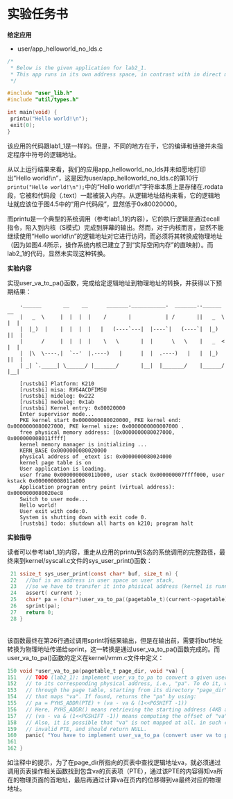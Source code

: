 # 实验任务书

**给定应用**

* user/app\_helloworld\_no\_lds.c

```c
/*
 * Below is the given application for lab2_1.
 * This app runs in its own address space, in contrast with in direct mapping.
 */

#include "user_lib.h"
#include "util/types.h"

int main(void) {
 printu("Hello world!\n");
 exit(0);
}

```

该应用的代码跟lab1\_1是一样的。但是，不同的地方在于，它的编译和链接并未指定程序中符号的逻辑地址。

从以上运行结果来看，我们的应用app\_helloworld\_no\_lds并未如愿地打印出“Hello world!\n”，这是因为user/app\_helloworld\_no\_lds.c的第10行`printu("Hello world!\n");`中的“Hello world!\n”字符串本质上是存储在.rodata段，它被和代码段（.text）一起被装入内存。从逻辑地址结构来看，它的逻辑地址就应该位于图4.5中的“用户代码段”，显然低于0x80020000。

而printu是一个典型的系统调用（参考lab1\_1的内容），它的执行逻辑是通过ecall指令，陷入到内核（S模式）完成到屏幕的输出。然而，对于内核而言，显然不能继续使用“Hello world!\n”的逻辑地址对它进行访问，而必须将其转换成物理地址（因为如图4.4所示，操作系统内核已建立了到“实际空闲内存”的直映射）。而lab2\_1的代码，显然未实现这种转换。

**实验内容**

实现user\_va\_to\_pa()函数，完成给定逻辑地址到物理地址的转换，并获得以下预期结果：

```
    .______       __    __      _______.___________.  _______..______   __
    |   _  \     |  |  |  |    /       |           | /       ||   _  \ |  |
    |  |_)  |    |  |  |  |   |   (----`---|  |----`|   (----`|  |_)  ||  |
    |      /     |  |  |  |    \   \       |  |      \   \    |   _  < |  |
    |  |\  \----.|  `--'  |.----)   |      |  |  .----)   |   |  |_)  ||  |
    | _| `._____| \______/ |_______/       |__|  |_______/    |______/ |__|
    
    [rustsbi] Platform: K210
    [rustsbi] misa: RV64ACDFIMSU
    [rustsbi] mideleg: 0x222
    [rustsbi] medeleg: 0x1ab
    [rustsbi] Kernel entry: 0x80020000
    Enter supervisor mode...
    PKE kernel start 0x0000000080020000, PKE kernel end: 0x0000000080027000, PKE kernel size: 0x0000000000007000 .
    free physical memory address: [0x0000000080027000, 0x000000008011ffff] 
    kernel memory manager is initializing ...
    KERN_BASE 0x0000000080020000
    physical address of _etext is: 0x0000000080024000
    kernel page table is on 
    User application is loading.
    user frame 0x000000008011b000, user stack 0x000000007ffff000, user kstack 0x000000008011a000 
    Application program entry point (virtual address): 0x0000000080020ec8
    Switch to user mode...
    Hello world!
    User exit with code:0.
    System is shutting down with exit code 0.
    [rustsbi] todo: shutdown all harts on k210; program halt  
```

**实验指导**

读者可以参考lab1\_1的内容，重走从应用的printu到S态的系统调用的完整路径，最终来到kernel/syscall.c文件的sys\_user\_print()函数：

```c
 21 ssize_t sys_user_print(const char* buf, size_t n) {
 22   //buf is an address in user space on user stack,
 23   //so we have to transfer it into phisical address (kernel is running in direct mapping).
 24   assert( current );
 25   char* pa = (char*)user_va_to_pa((pagetable_t)(current->pagetable), (void*)buf);
 26   sprint(pa);
 27   return 0;
 28 }
```

\
该函数最终在第26行通过调用sprint将结果输出，但是在输出前，需要将buf地址转换为物理地址传递给sprint，这一转换是通过user\_va\_to\_pa()函数完成的。而user\_va\_to\_pa()函数的定义在kernel/vmm.c文件中定义：

```c
150 void *user_va_to_pa(pagetable_t page_dir, void *va) {
151   // TODO (lab2_1): implement user_va_to_pa to convert a given user virtual address "va"
152   // to its corresponding physical address, i.e., "pa". To do it, we need to walk
153   // through the page table, starting from its directory "page_dir", to locate the PTE
154   // that maps "va". If found, returns the "pa" by using:
155   // pa = PYHS_ADDR(PTE) + (va - va & (1<<PGSHIFT -1))
156   // Here, PYHS_ADDR() means retrieving the starting address (4KB aligned), and
157   // (va - va & (1<<PGSHIFT -1)) means computing the offset of "va" in its page.
158   // Also, it is possible that "va" is not mapped at all. in such case, we can find
159   // invalid PTE, and should return NULL.
160   panic( "You have to implement user_va_to_pa (convert user va to pa) to print messages in lab2_1.\n" );
161
162 }
```

如注释中的提示，为了在page\_dir所指向的页表中查找逻辑地址va，就必须通过调用页表操作相关函数找到包含va的页表项（PTE），通过该PTE的内容得知va所在的物理页面的首地址，最后再通过计算va在页内的位移得到va最终对应的物理地址。

